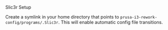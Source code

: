 Slic3r Setup

Create a symlink in your home directory that points to ```prusa-i3-rework-config/programs/.Slic3r```. This will enable automatic config file transitions.
